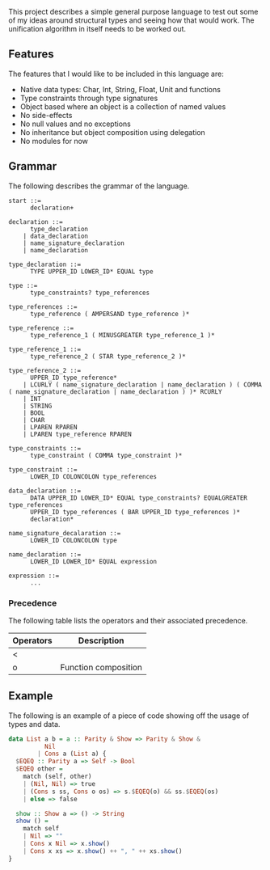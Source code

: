 This project describes a simple general purpose language to test out some of my ideas around structural types and seeing
how that would work.  The unification algorithm in itself needs to be worked out.
  

## Features

The features that I would like to be included in this language are:

- Native data types: Char, Int, String, Float, Unit and functions
- Type constraints through type signatures
- Object based where an object is a collection of named values
- No side-effects
- No null values and no exceptions
- No inheritance but object composition using delegation
- No modules for now


## Grammar

The following describes the grammar of the language.

```text
start ::= 
      declaration+

declaration ::= 
      type_declaration 
    | data_declaration 
    | name_signature_declaration 
    | name_declaration

type_declaration ::= 
      TYPE UPPER_ID LOWER_ID* EQUAL type
 
type ::= 
      type_constraints? type_references

type_references ::= 
      type_reference ( AMPERSAND type_reference )*

type_reference ::= 
      type_reference_1 ( MINUSGREATER type_reference_1 )*
    
type_reference_1 ::= 
      type_reference_2 ( STAR type_reference_2 )*
    
type_reference_2 ::= 
      UPPER_ID type_reference*
    | LCURLY ( name_signature_declaration | name_declaration ) ( COMMA ( name_signature_declaration | name_declaration ) )* RCURLY
    | INT
    | STRING
    | BOOL
    | CHAR
    | LPAREN RPAREN
    | LPAREN type_reference RPAREN

type_constraints ::= 
      type_constraint ( COMMA type_constraint )*

type_constraint ::= 
      LOWER_ID COLONCOLON type_references

data_declaration ::= 
      DATA UPPER_ID LOWER_ID* EQUAL type_constraints? EQUALGREATER type_references 
      UPPER_ID type_references ( BAR UPPER_ID type_references )*
      declaration*

name_signature_decalaration ::= 
      LOWER_ID COLONCOLON type

name_declaration ::= 
      LOWER_ID LOWER_ID* EQUAL expression
      
expression ::= 
      ...
```

### Precedence

The following table lists the operators and their associated precedence.

| Operators | Description |
|-----------|-------------|
| <| |> | Backwards and forwards pipe |
| o | Function composition |


## Example

The following is an example of a piece of code showing off the usage of types and data.

```haskell
data List a b = a :: Parity & Show => Parity & Show &
          Nil
        | Cons a (List a) {
  $EQEQ :: Parity a => Self -> Bool
  $EQEQ other =
    match (self, other)
    | (Nil, Nil) => true
    | (Cons s ss, Cons o os) => s.$EQEQ(o) && ss.$EQEQ(os)
    | else => false

  show :: Show a => () -> String
  show () =
    match self
    | Nil => ""
    | Cons x Nil => x.show()
    | Cons x xs => x.show() ++ ", " ++ xs.show()
}
```

